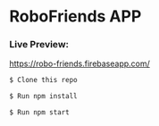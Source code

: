 # RoboFriends APP


### Live Preview: 

https://robo-friends.firebaseapp.com/

```sh
$ Clone this repo
```
```sh
$ Run npm install
```
```sh
$ Run npm start
```
